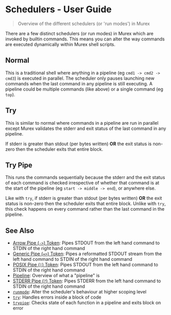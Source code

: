 # Schedulers - User Guide

> Overview of the different schedulers (or 'run modes') in Murex

There are a few distinct schedulers (or run modes) in Murex which are invoked
by builtin commands. This means you can alter the way commands are executed
dynamically within Murex shell scripts.

## Normal

This is a traditional shell where anything in a pipeline (eg `cmd1 -> cmd2 -> cmd3`)
is executed in parallel. The scheduler only pauses launching new commands when
the last command in any pipeline is still executing. A pipeline could be multiple
commands (like above) or a single command (eg `top`).

## Try

This is similar to normal where commands in a pipeline are run in parallel except
Murex validates the stderr and exit status of the last command in any pipeline.

If stderr is greater than stdout (per bytes written) **OR** the exit status is
non-zero then the scheduler exits that entire block.

## Try Pipe

This runs the commands sequentially because the stderr and the exit status of
each command is checked irrespective of whether that command is at the start of
the pipeline (eg `start -> middle -> end`), or anywhere else.

Like with `try`, if stderr is greater than stdout (per bytes written) **OR**
the exit status is non-zero then the scheduler exits that entire block. Unlike
with `try`, this check happens on every command rather than the last command in
the pipeline.

## See Also

- [Arrow Pipe (`->`) Token](/parser/pipe-arrow.md):
  Pipes STDOUT from the left hand command to STDIN of the right hand command
- [Generic Pipe (`=>`) Token](/parser/pipe-generic.md):
  Pipes a reformatted STDOUT stream from the left hand command to STDIN of the right hand command
- [POSIX Pipe (`|`) Token](/parser/pipe-posix.md):
  Pipes STDOUT from the left hand command to STDIN of the right hand command
- [Pipeline](/user-guide/pipeline.md):
  Overview of what a "pipeline" is
- [STDERR Pipe (`?`) Token](/parser/pipe-err.md):
  Pipes STDERR from the left hand command to STDIN of the right hand command
- [`runmode`](/commands/runmode.md):
  Alter the scheduler's behaviour at higher scoping level
- [`try`](/commands/try.md):
  Handles errors inside a block of code
- [`trypipe`](/commands/trypipe.md):
  Checks state of each function in a pipeline and exits block on error
